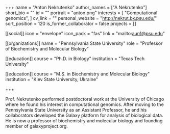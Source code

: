 +++
name = "Anton Nekrutenko"
author_names = ["A Nekrutenko"]
short_bio = ""
id = ""
portrait = "anton.png"
interests = [
  "Computational genomics",
]
cv_link = ""
personal_website = "http://nekrut.bx.psu.edu/"
sort_position = 120
is_former_collaborator = false
projects = []

[[social]]
    icon = "envelope"
    icon_pack = "fas"
    link = "mailto:aun1@psu.edu"

[[organizations]]
    name = "Pennsylvania State University"
    role = "Professor of Biochemistry and Molecular Biology"

[[education]]
  course = "Ph.D. in Biology"
  institution = "Texas Tech University"

[[education]]
  course = "M.S. in Biochemistry and Molecular Biology"
  institution = "Kiev State University, Ukraine"

+++

Prof. Nekrutenko performed postdoctoral work at the University of Chicago where he found his interest in computational genomics. After moving to the Pennsylvania State University as an Assistant Professor, he and his collaborators developed the Galaxy platform for analysis of biological data. He is now a professor of biochemistry and molecular biology and founding member of galaxyproject.org.
